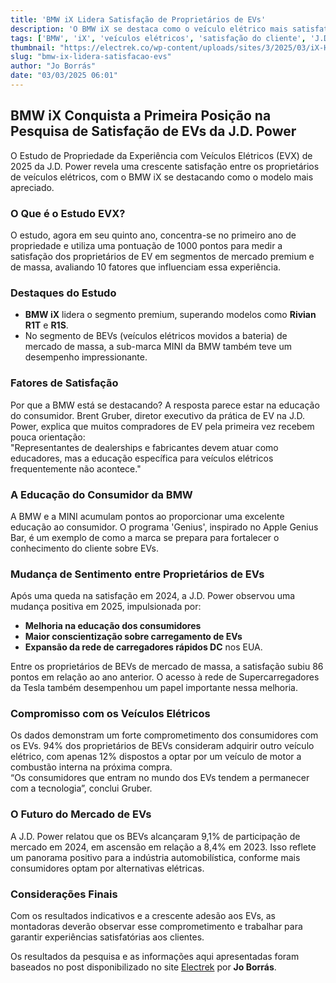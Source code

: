 ```yaml
---
title: 'BMW iX Lidera Satisfação de Proprietários de EVs'
description: 'O BMW iX se destaca como o veículo elétrico mais satisfatório segundo a J.D. Power.'
tags: ['BMW', 'iX', 'veículos elétricos', 'satisfação do cliente', 'J.D. Power']
thumbnail: "https://electrek.co/wp-content/uploads/sites/3/2025/03/iX-Hero.jpg?quality=82&strip=all&w=1600"
slug: "bmw-ix-lidera-satisfacao-evs"
author: "Jo Borrás"
date: "03/03/2025 06:01"
---
```


## BMW iX Conquista a Primeira Posição na Pesquisa de Satisfação de EVs da J.D. Power

O Estudo de Propriedade da Experiência com Veículos Elétricos (EVX) de 2025 da J.D. Power revela uma crescente satisfação entre os proprietários de veículos elétricos, com o BMW iX se destacando como o modelo mais apreciado.

### O Que é o Estudo EVX?
O estudo, agora em seu quinto ano, concentra-se no primeiro ano de propriedade e utiliza uma pontuação de 1000 pontos para medir a satisfação dos proprietários de EV em segmentos de mercado premium e de massa, avaliando 10 fatores que influenciam essa experiência.

### Destaques do Estudo
- **BMW iX** lidera o segmento premium, superando modelos como **Rivian R1T** e **R1S**.
- No segmento de BEVs (veículos elétricos movidos a bateria) de mercado de massa, a sub-marca MINI da BMW também teve um desempenho impressionante.

### Fatores de Satisfação
Por que a BMW está se destacando? A resposta parece estar na educação do consumidor. Brent Gruber, diretor executivo da prática de EV na J.D. Power, explica que muitos compradores de EV pela primeira vez recebem pouca orientação:  
"Representantes de dealerships e fabricantes devem atuar como educadores, mas a educação específica para veículos elétricos frequentemente não acontece."

### A Educação do Consumidor da BMW
A BMW e a MINI acumulam pontos ao proporcionar uma excelente educação ao consumidor. O programa 'Genius', inspirado no Apple Genius Bar, é um exemplo de como a marca se prepara para fortalecer o conhecimento do cliente sobre EVs.

### Mudança de Sentimento entre Proprietários de EVs
Após uma queda na satisfação em 2024, a J.D. Power observou uma mudança positiva em 2025, impulsionada por:  
- **Melhoria na educação dos consumidores**  
- **Maior conscientização sobre carregamento de EVs**  
- **Expansão da rede de carregadores rápidos DC** nos EUA.

Entre os proprietários de BEVs de mercado de massa, a satisfação subiu 86 pontos em relação ao ano anterior. O acesso à rede de Supercarregadores da Tesla também desempenhou um papel importante nessa melhoria.

### Compromisso com os Veículos Elétricos
Os dados demonstram um forte comprometimento dos consumidores com os EVs. 94% dos proprietários de BEVs consideram adquirir outro veículo elétrico, com apenas 12% dispostos a optar por um veículo de motor a combustão interna na próxima compra.  
“Os consumidores que entram no mundo dos EVs tendem a permanecer com a tecnologia”, conclui Gruber.

### O Futuro do Mercado de EVs
A J.D. Power relatou que os BEVs alcançaram 9,1% de participação de mercado em 2024, em ascensão em relação a 8,4% em 2023. Isso reflete um panorama positivo para a indústria automobilística, conforme mais consumidores optam por alternativas elétricas.

### Considerações Finais
Com os resultados indicativos e a crescente adesão aos EVs, as montadoras deverão observar esse comprometimento e trabalhar para garantir experiências satisfatórias aos clientes.

Os resultados da pesquisa e as informações aqui apresentadas foram baseados no post disponibilizado no site [Electrek](https://electrek.co/2025/03/02/bmw-ix-snatches-the-top-spot-in-j-d-power-ev-satisfaction-survey/) por **Jo Borrás**.